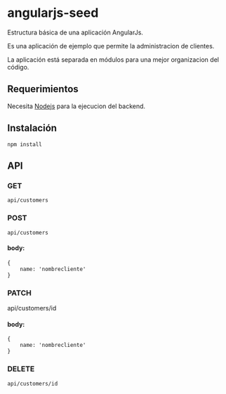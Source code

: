 # angularjs-seed
Estructura básica de una aplicación AngularJs.

Es una aplicación de ejemplo que permite la administracion de clientes. 

La aplicación está separada en módulos para una mejor organizacion del código.

## Requerimientos
Necesita [Nodejs](https://nodejs.org/) para la ejecucion del backend.

## Instalación
    npm install

## API
### GET
    api/customers

### POST
    api/customers

#### body:

    {
        name: 'nombrecliente'
    }

### PATCH
api/customers/id

#### body:

    {
        name: 'nombrecliente'
    }

### DELETE
    api/customers/id
